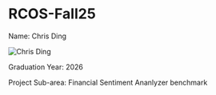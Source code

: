 # RCOS-Fall25
Name: Chris Ding

![Chris Ding](Rocs.png)

Graduation Year: 2026

Project Sub-area: Financial Sentiment Ananlyzer benchmark
